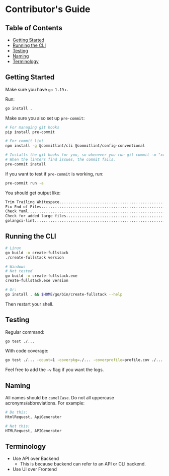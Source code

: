 # Contributor's Guide <!-- omit in toc -->

## Table of Contents <!-- omit in toc -->

- [Getting Started](#getting-started)
- [Running the CLI](#running-the-cli)
- [Testing](#testing)
- [Naming](#naming)
- [Terminology](#terminology)

## Getting Started

Make sure you have `go 1.19`+.

Run:

```bash
go install .
```

Make sure you also set up `pre-commit`:

```bash
# For managing git hooks
pip install pre-commit

# For commit lint
npm install -g @commitlint/cli @commitlint/config-conventional

# Installs the git hooks for you, so whenever you run git commit -m "xxxx", it will run the linters automatically.
# When the linters find issues, the commit fails.
pre-commit install
```

If you want to test if `pre-commit` is working, run:

```bash
pre-commit run -a
```

You should get output like:

```bash
Trim Trailing Whitespace.................................................Passed
Fix End of Files.........................................................Passed
Check Yaml...............................................................Passed
Check for added large files..............................................Passed
golangci-lint............................................................Passed
```

## Running the CLI

```bash
# Linux
go build -o create-fullstack
./create-fullstack version

# Windows
# Not tested
go build -o create-fullstack.exe
create-fullstack.exe version

# Or:
go install . && $HOME/go/bin/create-fullstack --help
```

Then restart your shell.

## Testing

Regular command:

```bash
go test ./...
```

With code coverage:

```bash
go test ./... -count=1 -coverpkg=./... -coverprofile=profile.cov ./... && go tool cover -func profile.cov
```

Feel free to add the `-v` flag if you want the logs.

## Naming

All names should be `camelCase`. Do not all uppercase acronyms/abbreviations. For example:

```bash
# Do this:
HtmlRequest, ApiGenerator

# Not this:
HTMLRequest, APIGenerator
```

## Terminology

- Use API over Backend
  - This is because backend can refer to an API or CLI backend.
- Use UI over Frontend
